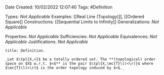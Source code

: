 <div class="topSpace"></div>

Date Created: 10/02/2022 12:07:40
Tags: #Definition

Types: _Not Applicable_
Examples: [[Real Line (Topology)]], [[Ordered Square]]
Constructions: [[Sequential Limits to Infinity]]
Generalizations: _Not Applicable_

Properties: _Not Applicable_
Sufficiencies: _Not Applicable_
Equivalences: _Not Applicable_
Justifications: _Not Applicable_

``` ad-Definition
title: Definition.

_Let $\tpl{X,<}$ be a totally ordered set. The **(topological) order space on $X$ w.r.t. $<$** is the pair $\tpl{X,\mc{T}\l(<\r)}$ where $\mc{T}\l(<\r)$ is the order topology induced by $<$._

```
